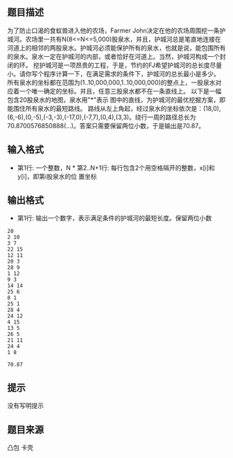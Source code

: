 


## 题目描述
为了防止口渴的食蚁兽进入他的农场，Farmer John决定在他的农场周围挖一条护城河。农场里一共有N(8<=N<=5,000)股泉水，并且，护城河总是笔直地连接在河道上的相邻的两股泉水。护城河必须能保护所有的泉水，也就是说，能包围所有的泉水。泉水一定在护城河的内部，或者恰好在河道上。当然，护城河构成一个封闭的环。 挖护城河是一项昂贵的工程，于是，节约的FJ希望护城河的总长度尽量小。请你写个程序计算一下，在满足需求的条件下，护城河的总长最小是多少。 所有泉水的坐标都在范围为(1..10,000,000,1..10,000,000)的整点上，一股泉水对应着一个唯一确定的坐标。并且，任意三股泉水都不在一条直线上。 以下是一幅包含20股泉水的地图，泉水用"*"表示
图中的直线，为护城河的最优挖掘方案，即能围住所有泉水的最短路线。 路线从左上角起，经过泉水的坐标依次是：(18,0),(6,-6),(0,-5),(-3,-3),(-17,0),(-7,7),(0,4),(3,3)。绕行一周的路径总长为70.8700576850888(...)。答案只需要保留两位小数，于是输出是70.87。
## 输入格式
* 第1行: 一个整数，N * 第2..N+1行: 每行包含2个用空格隔开的整数，x[i]和y[i]，即第i股泉水的位 置坐标 
## 输出格式
* 第1行: 输出一个数字，表示满足条件的护城河的最短长度。保留两位小数 

```input1
20
2 10
3 7
22 15
12 11
20 3
28 9
1 12
9 3
14 14
25 6
8 1
25 1
28 4
24 12
4 15
13 5
26 5
21 11
24 4
1 8

```
```output1
70.87
```

## 提示
没有写明提示
## 题目来源
凸包 卡壳


